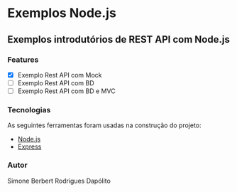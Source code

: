 # Exemplos Node.js

## Exemplos introdutórios de REST API com Node.js

### Features
- [x] Exemplo Rest API com Mock
- [ ] Exemplo Rest API com BD 
- [ ] Exemplo Rest API com BD e MVC

### Tecnologias
As seguintes ferramentas foram usadas na construção do projeto:
- [Node.js](https://nodejs.org/en/)
- [Express](https://expressjs.com/)

### Autor
Simone Berbert Rodrigues Dapólito
